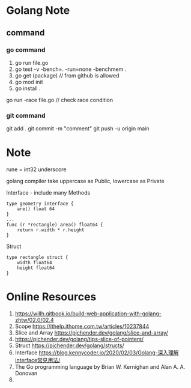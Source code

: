 # Golang Note


## command 

### go command
1. go run file.go
2. go test -v -bench=. -run=none -benchmem .
3. go get (package) // from github is allowed
4. go mod init
5. go install .

go run -race file.go // check race condition


### git command
git add .
git commit -m "comment"
git push -u origin main



# Note

rune = int32 
underscore

golang compiler take uppercase as Public, lowercase as Private

Interface - include many Methods

````
type geometry interface {
    are() float 64
}
...
func (r *rectangle) area() float64 {
    return r.width * r.height
}
````

Struct

````
type rectangle struct {
    width float64
    height float64
}
````

# Online Resources
1. https://willh.gitbook.io/build-web-application-with-golang-zhtw/02.0/02.4
2. Scope https://ithelp.ithome.com.tw/articles/10237844
3. Slice and Array https://pjchender.dev/golang/slice-and-array/
4. https://pjchender.dev/golang/tips-slice-of-pointers/
5. Struct https://pjchender.dev/golang/structs/
6. Interface https://blog.kennycoder.io/2020/02/03/Golang-深入理解interface常見用法/
7. The Go programming language by Brian W. Kernighan and Alan A. A. Donovan
8. 